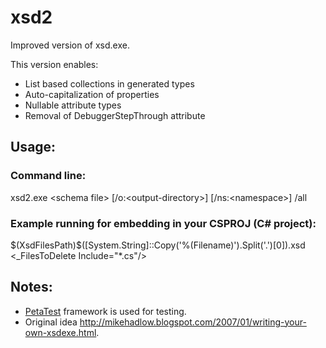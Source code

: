 
# xsd2


Improved version of xsd.exe.

This version enables:

* List based collections in generated types
* Auto-capitalization of properties
* Nullable attribute types
* Removal of DebuggerStepThrough attribute

## Usage:
### Command line:
xsd2.exe &lt;schema file&gt; [/o:&lt;output-directory&gt;] [/ns:&lt;namespace&gt;] /all

### Example running for embedding in your CSPROJ (C# project):

  <ItemGroup>
    <XSDFile Include="$(XsdFilesPath)**\*.xsd" />
  </ItemGroup>
  <ItemGroup>
    <None Include="$(XsdFilesPath)**\*.xsd" />
  </ItemGroup>
  <ItemGroup>
    <XSDFile Include="$(XsdFilesPath)**\*.xsd" />
  </ItemGroup>

  <ItemGroup>
    <Compile Update="*.cs">
      <DependentUpon>$(XsdFilesPath)$([System.String]::Copy('%(Filename)').Split('.')[0]).xsd</DependentUpon>
    </Compile>
  </ItemGroup>

  <Target Name="GenerateSerializationClasses" BeforeTargets="BeforeBuild" Inputs="%(XSDFile.Identity)" Outputs="%(XSDFile.Identity).cs">
    <Message Importance="High" Text="Generating Schema classes: %(XSDFile.Identity)" />
    <Exec Command="$(Xsd2Exe) %(XSDFile.Identity) /o:$(ProjectDir) /ns:SomeNamespaces.Interfaces.Schema" />
  </Target>

  <Target Name="CleanGeneratedFiles" BeforeTargets="Clean">
    <ItemGroup>
      <_FilesToDelete Include="*.cs"/>
    </ItemGroup>
    <Delete Files="@(_FilesToDelete)"/>
  </Target>


## Notes:

* [PetaTest](http://www.toptensoftware.com/petatest/) framework is used for testing.
* Original idea http://mikehadlow.blogspot.com/2007/01/writing-your-own-xsdexe.html.
